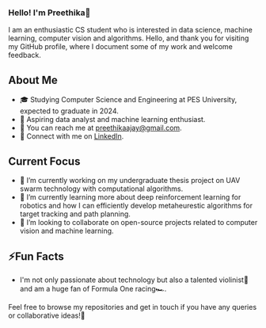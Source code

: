 ### Hello! I'm Preethika👋

I am an enthusiastic CS student who is interested in data science, machine learning, computer vision and algorithms. Hello, and thank you for visiting my GitHub profile, where I document some of my work and welcome feedback.

## About Me

- 🎓 Studying Computer Science and Engineering at PES University, expected to graduate in 2024.
- 💼 Aspiring data analyst and machine learning enthusiast.
- 📧 You can reach me at [preethikaajay@gmail.com](mailto:preethikaajay@gmail.com).
- 🔗 Connect with me on [LinkedIn](https://www.linkedin.com/in/preethika-ajaykumar-6980861b6/).

## Current Focus
- 🔭 I’m currently working on my undergraduate thesis project on UAV swarm technology with computational algorithms.
- 🌱 I’m currently learning more about deep reinforcement learning for robotics and how I can efficiently develop metaheurestic algorithms for target tracking and path planning.
- 👯 I’m looking to collaborate on open-source projects related to computer vision and machine learning.

## ⚡Fun Facts

-  I'm not only passionate about technology but also a talented violinist🎻 and am a huge fan of Formula One racing🏎️.

Feel free to browse my repositories and get in touch if you have any queries or collaborative ideas!🚀

<!--
**preethika-ajay/preethika-ajay** is a ✨ _special_ ✨ repository because its `README.md` (this file) appears on your GitHub profile.

Here are some ideas to get you started:

- 🔭 I’m currently working on ...
- 🌱 I’m currently learning ...
- 👯 I’m looking to collaborate on ...
- 🤔 I’m looking for help with ...
- 💬 Ask me about ...
- 📫 How to reach me: ...
- 😄 Pronouns: ...
- ⚡ Fun fact: ...
-->
